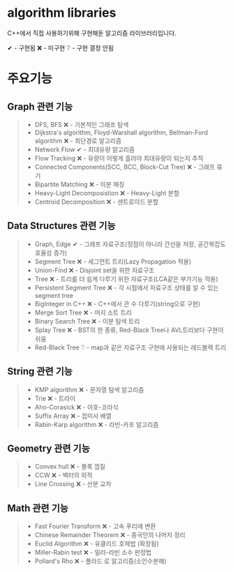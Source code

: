 # algorithm libraries
C++에서 직접 사용하기위해 구현해둔 알고리즘 라이브러리입니다.

✔ - 구현됨
❌ - 미구현
❔ - 구현 결정 안됨

주요기능
=======
Graph 관련 기능
---------------
> * DFS, BFS ❌ - 기본적인 그래프 탐색
> * Dijkstra's algorithm, Floyd-Warshall algorithm, Bellman-Ford algorithm ❌ - 최단경로 알고리즘
> * Network Flow ✔ - 최대유량 알고리즘
> * Flow Tracking ❌ - 유량이 어떻게 흘러야 최대유량이 되는지 추적
> * Connected Components(SCC, BCC, Block-Cut Tree) ❌ - 그래프 묶기
> * Bipartite Matching ❌ - 이분 매칭
> * Heavy-Light Decomposistion ❌ - Heavy-Light 분할
> * Centroid Decomposition ❌ - 센트로이드 분할

Data Structures 관련 기능
-----------------------
> * Graph, Edge ✔ - 그래프 자료구조(정점이 아니라 간선을 저장, 공간복잡도 효율성 증가)
> * Segment Tree ❌ - 세그먼트 트리(Lazy Propagation 적용)
> * Union-Find ❌ - Disjoint set을 위한 자료구조
> * Tree ❌ - 트리를 더 쉽게 다루기 위한 자료구조(LCA같은 부가기능 적용)
> * Persistent Segment Tree ❌ - 각 시점에서 자료구조 상태를 알 수 있는 segment tree
> * BigInteger in C++ ❌ - C++에서 큰 수 다루기(string으로 구현)
> * Merge Sort Tree ❌ - 머지 소트 트리
> * Binary Search Tree ❌ - 이분 탐색 트리
> * Splay Tree ❌ - BST의 한 종류, Red-Black Tree나 AVL트리보다 구현이 쉬움
> * Red-Black Tree ❔ - map과 같은 자료구조 구현에 사용되는 레드블랙 트리

String 관련 기능
----------------
> * KMP algorithm ❌ - 문자열 탐색 알고리즘
> * Trie ❌ - 트라이
> * Aho-Corasick ❌ - 아호-코라식
> * Suffix Array ❌ - 접미사 배열
> * Rabin-Karp algorithm ❌ - 라빈-카프 알고리즘

Geometry 관련 기능
------------------
> * Convex hull ❌ - 볼록 껍질
> * CCW ❌ - 벡터의 외적
> * Line Crossing ❌ - 선분 교차

Math 관련 기능
--------------
> * Fast Fourier Transform ❌ - 고속 푸리에 변환
> * Chinese Remainder Theorem ❌ - 중국인의 나머지 정리
> * Euclid Algorithm ❌ - 유클리드 호제법 (확장됨)
> * Miller-Rabin test ❌ - 밀러-라빈 소수 판정법
> * Pollard's Rho ❌ - 폴라드 로 알고리즘(소인수분해)
